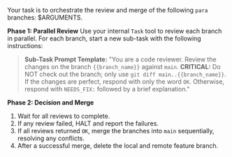 Your task is to orchestrate the review and merge of the following `para` branches: $ARGUMENTS.

**Phase 1: Parallel Review**
Use your internal `Task` tool to review each branch in parallel. For each branch, start a new sub-task with the following instructions:
> **Sub-Task Prompt Template:**
> "You are a code reviewer. Review the changes on the branch `{{branch_name}}` against `main`. **CRITICAL:** Do NOT check out the branch; only use `git diff main..{{branch_name}}`. If the changes are perfect, respond with only the word `OK`. Otherwise, respond with `NEEDS_FIX:` followed by a brief explanation."

**Phase 2: Decision and Merge**
1.  Wait for all reviews to complete.
2.  If any review failed, HALT and report the failures.
3.  If all reviews returned `OK`, merge the branches into `main` sequentially, resolving any conflicts.
4.  After a successful merge, delete the local and remote feature branch.